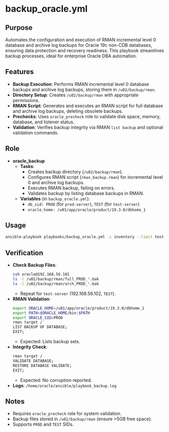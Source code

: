 # backup_oracle.yml

## Purpose
Automates the configuration and execution of RMAN incremental level 0 database and archive log backups for Oracle 19c non-CDB databases, ensuring data protection and recovery readiness. This playbook streamlines backup processes, ideal for enterprise Oracle DBA automation.

## Features
- **Backup Execution**: Performs RMAN incremental level 0 database backups and archive log backups, storing them in `/u02/backup/rman`.
- **Directory Setup**: Creates `/u02/backup/rman` with appropriate permissions.
- **RMAN Script**: Generates and executes an RMAN script for full database and archive log backups, deleting obsolete backups.
- **Prechecks**: Uses `oracle_precheck` role to validate disk space, memory, database, and listener status.
- **Validation**: Verifies backup integrity via RMAN `list backup` and optional validation commands.

## Role
- **oracle_backup**
  - **Tasks**:
    - Creates backup directory (`/u02/backup/rman`).
    - Configures RMAN script (`rman_backup.rman`) for incremental level 0 and archive log backups.
    - Executes RMAN backup, failing on errors.
    - Validates backup by listing database backups in RMAN.
  - **Variables** (in `backup_oracle.yml`):
    - `db_sid: PROD` (for `prod-server`), `TEST` (for `test-server`)
    - `oracle_home: /u01/app/oracle/product/19.3.0/dbhome_1`

## Usage
```bash
ansible-playbook playbooks/backup_oracle.yml -i inventory --limit test
```

## Verification
- **Check Backup Files**:
  ```bash
  ssh oracle@192.168.56.101
  ls -l /u02/backup/rman/full_PROD_*.bak
  ls -l /u02/backup/rman/arch_PROD_*.bak
  ```
  - Repeat for `test-server` (192.168.56.102, `TEST`).
- **RMAN Validation**:
  ```bash
  export ORACLE_HOME=/u01/app/oracle/product/19.3.0/dbhome_1
  export PATH=$ORACLE_HOME/bin:$PATH
  export ORACLE_SID=PROD
  rman target /
  LIST BACKUP OF DATABASE;
  EXIT;
  ```
  - Expected: Lists backup sets.
- **Integrity Check**:
  ```bash
  rman target /
  VALIDATE DATABASE;
  RESTORE DATABASE VALIDATE;
  EXIT;
  ```
  - Expected: No corruption reported.
- **Logs**: `/home/oracle/ansible/playbook_backup.log`

## Notes
- Requires `oracle_precheck` role for system validation.
- Backup files stored in `/u02/backup/rman` (ensure >5GB free space).
- Supports `PROD` and `TEST` SIDs.

